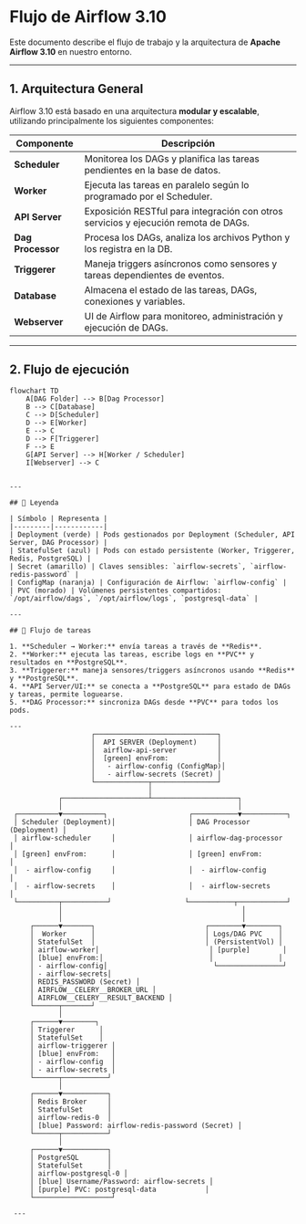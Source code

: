 # Flujo de Airflow 3.10

Este documento describe el flujo de trabajo y la arquitectura de **Apache Airflow 3.10** en nuestro entorno.

---

## 1. Arquitectura General

Airflow 3.10 está basado en una arquitectura **modular y escalable**, utilizando principalmente los siguientes componentes:

| Componente         | Descripción                                                                 |
|-------------------|-----------------------------------------------------------------------------|
| **Scheduler**      | Monitorea los DAGs y planifica las tareas pendientes en la base de datos.  |
| **Worker**         | Ejecuta las tareas en paralelo según lo programado por el Scheduler.       |
| **API Server**     | Exposición RESTful para integración con otros servicios y ejecución remota de DAGs. |
| **Dag Processor**  | Procesa los DAGs, analiza los archivos Python y los registra en la DB.    |
| **Triggerer**      | Maneja triggers asíncronos como sensores y tareas dependientes de eventos.|
| **Database**       | Almacena el estado de las tareas, DAGs, conexiones y variables.           |
| **Webserver**      | UI de Airflow para monitoreo, administración y ejecución de DAGs.         |

---

## 2. Flujo de ejecución

```mermaid
flowchart TD
    A[DAG Folder] --> B[Dag Processor]
    B --> C[Database]
    C --> D[Scheduler]
    D --> E[Worker]
    E --> C
    D --> F[Triggerer]
    F --> E
    G[API Server] --> H[Worker / Scheduler]
    I[Webserver] --> C


---

## 🔹 Leyenda

| Símbolo | Representa |
|---------|------------|
| Deployment (verde) | Pods gestionados por Deployment (Scheduler, API Server, DAG Processor) |
| StatefulSet (azul) | Pods con estado persistente (Worker, Triggerer, Redis, PostgreSQL) |
| Secret (amarillo) | Claves sensibles: `airflow-secrets`, `airflow-redis-password` |
| ConfigMap (naranja) | Configuración de Airflow: `airflow-config` |
| PVC (morado) | Volúmenes persistentes compartidos: `/opt/airflow/dags`, `/opt/airflow/logs`, `postgresql-data` |

---

## 🔹 Flujo de tareas

1. **Scheduler → Worker:** envía tareas a través de **Redis**.  
2. **Worker:** ejecuta las tareas, escribe logs en **PVC** y resultados en **PostgreSQL**.  
3. **Triggerer:** maneja sensores/triggers asíncronos usando **Redis** y **PostgreSQL**.  
4. **API Server/UI:** se conecta a **PostgreSQL** para estado de DAGs y tareas, permite loguearse.  
5. **DAG Processor:** sincroniza DAGs desde **PVC** para todos los pods.

---
                    ┌──────────────────────────────┐
                    │  API SERVER (Deployment)     │
                    │  airflow-api-server          │
                    │  [green] envFrom:            │
                    │   - airflow-config (ConfigMap)│
                    │   - airflow-secrets (Secret) │
                    └─────────────┬────────────────┘
                                  │
            ┌─────────────────────┴─────────────────────┐
            │                                           │
 ┌──────────▼──────────┐                    ┌───────────▼───────────┐
 │ Scheduler (Deployment)│                  │ DAG Processor (Deployment) │
 │ airflow-scheduler     │                  │ airflow-dag-processor      │
 │ [green] envFrom:      │                  │ [green] envFrom:          │
 │  - airflow-config     │                  │  - airflow-config         │
 │  - airflow-secrets    │                  │  - airflow-secrets        │
 └──────────┬───────────┘                  └───────────┬────────────┘
            │                                            │
            │                                            │
     ┌──────▼───────┐                           ┌────────▼────────┐
     │  Worker      │                           │ Logs/DAG PVC    │
     │ StatefulSet  │                           │ (PersistentVol) │
     │ airflow-worker│                           │ [purple]        │
     │ [blue] envFrom:│                          │                │
     │ - airflow-config│                          └────────────────┘
     │ - airflow-secrets│
     │ REDIS_PASSWORD (Secret) │
     │ AIRFLOW__CELERY__BROKER_URL │
     │ AIRFLOW__CELERY__RESULT_BACKEND │
     └──────┬───────┘
            │
     ┌──────▼────────┐
     │ Triggerer      │
     │ StatefulSet    │
     │ airflow-triggerer │
     │ [blue] envFrom:   │
     │ - airflow-config  │
     │ - airflow-secrets │
     └──────┬───────────┘
            │
     ┌──────▼───────────┐
     │ Redis Broker     │
     │ StatefulSet      │
     │ airflow-redis-0  │
     │ [blue] Password: airflow-redis-password (Secret) │
     └──────┬───────────┘
            │
     ┌──────▼───────────┐
     │ PostgreSQL       │
     │ StatefulSet      │
     │ airflow-postgresql-0 │
     │ [blue] Username/Password: airflow-secrets │
     │ [purple] PVC: postgresql-data            │
     └───────────────────┘

 ---               

